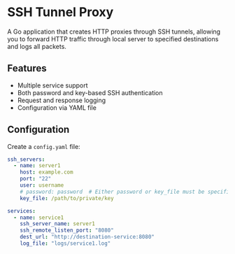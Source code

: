 # SSH Tunnel Proxy

A Go application that creates HTTP proxies through SSH tunnels, allowing you to forward HTTP traffic through local server to specified destinations and logs all packets.

## Features

- Multiple service support
- Both password and key-based SSH authentication
- Request and response logging
- Configuration via YAML file

## Configuration

Create a `config.yaml` file:

```yaml
ssh_servers:
  - name: server1
    host: example.com
    port: "22"
    user: username
    # password: password  # Either password or key_file must be specified
    key_file: /path/to/private/key

services:
  - name: service1
    ssh_server_name: server1
    ssh_remote_listen_port: "8080"
    dest_url: "http://destination-service:8080"
    log_file: "logs/service1.log"
```